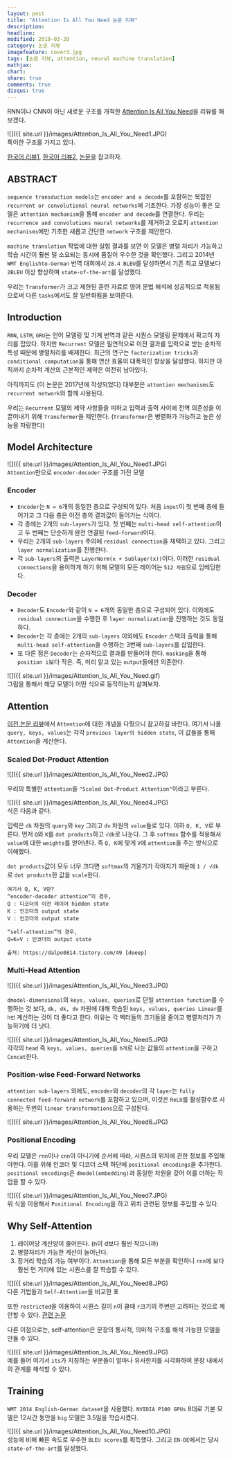 ```yaml
---
layout: post
title: "Attention Is All You Need 논문 리뷰"
description: 
headline: 
modified: 2019-03-20
category: 논문 리뷰
imagefeature: cover3.jpg
tags: [논문 리뷰, attention, neural machine translation]
mathjax: 
chart: 
share: true
comments: true
disqus: true
---
```


RNN이나 CNN이 아닌 새로운 구조를 개척한 [Attention Is All You Need](https://arxiv.org/pdf/1706.03762.pdf)을 리뷰를 해보겠다. 

![]({{ site.url }}/images/Attention_Is_All_You_Need1.JPG)  
특이한 구조를 가지고 있다.

[한국어 리뷰1](https://dalpo0814.tistory.com/49), [한국어 리뷰2](https://pozalabs.github.io/transformer/), [논문](https://arxiv.org/pdf/1706.03762.pdf)을 참고하자.

## ABSTRACT

`sequence transduction models`는 `encoder and a decode`를 포함하는 복잡한 `recurrent or convolutional neural networks`에 기초한다. 가장 성능이 좋은 모델은 `attention mechanism`을 통해 `encoder and decode`를 연결한다. 우리는 `recurrence and convolutions neural networks`를 제거하고 오로지 `attention mechanisms`에만 기초한 새롭고 간단한 `network` 구조를 제안한다. 

`machine translation` 작업에 대한 실험 결과를 보면 이 모델은 병렬 처리가 가능하고 학습 시간이 훨씬 덜 소요되는 동시에 품질이 우수한 것을 확인했다. 그리고 2014년 `WMT Englishto-German` 번역 대회에서 `28.4 BLEU`를 달성하면서 기존 최고 모델보다 `2BLEU` 이상 향상하며 `state-of-the-art`를 달성했다.

우리는 `Transformer`가 크고 제한된 훈련 자료로 영어 문법 해석에 성공적으로 적용됨으로써 다른 `tasks`에서도 잘 일반화됨을 보여준다.

## Introduction

`RNN`, `LSTM`, `GRU`는 언어 모델링 및 기계 번역과 같은 시퀀스 모델링 문제에서 확고히 자리를 잡았다. 하지만 `Recurrent` 모델은 필연적으로 이전 결과를 입력으로 받는 순차적 특성 때문에 병렬처리를 배제한다. 최근의 연구는 `factorization tricks`과 `conditional computation`을 통해 연산 효율의 대폭적인 향상을 달성했다. 하지만 아직까지 순차적 계산의 근본적인 제약은 여전히 남아있다.

아직까지도 (이 논문은 2017년에 작성되었다) 대부분은 `attention mechanisms`도 `recurrent network`와 함께 사용된다.

우리는 `Recurrent` 모델의 제약 사항들을 피하고 입력과 출력 사이에 전역 의존성을 이끌어내기 위해 `Transformer`을 제안한다. (`Transformer`은 병렬화가 가능하고 높은 성능을 자랑한다)

## Model Architecture

![]({{ site.url }}/images/Attention_Is_All_You_Need1.JPG)  
`Attention`만으로 `encoder-decoder` 구조를 가진 모델

### Encoder
- `Encoder`는 `N = 6`개의 동일한 층으로 구성되어 있다. 처음 `input`이 첫 번째 층에 들어가고 그 다음 층은 이전 층의 결과값이 들어가는 식이다.
- 각 층에는 2개의 `sub-layers`가 있다. 첫 번째는 `multi-head self-attention`이고 두 번째는 단순하게 완전 연결된 `feed-forward`이다. 
- 우리는 2개의 `sub-layers` 주의에 `residual connection`을 채택하고 있다. 그리고 `layer normalization`를 진행한다. 
- 각 `sub-layers`의 출력은 `LayerNorm(x + Sublayer(x))`이다. 이러한 `residual connections`을 용이하게 하기 위해 모델의 모든 레이어는 `512 차원`으로 임베딩한다.

### Decoder
- `Decoder`도 `Encoder`와 같이 `N = 6`개의 동일한 층으로 구성되어 있다. 이외에도 `residual connection`을 수행한 후 `layer normalization`을 진행하는 것도 동일하다.
- `Decoder`는 각 층에는 2개의 `sub-layers` 이외에도 `Encoder` 스택의 출력을 통해 `multi-head self-attention`을 수행하는 3번째 `sub-layers`를 삽입한다.
- 또 다른 점은 `Decoder`는 순차적으로 결과를 만들어야 한다. `masking`을 통해 `position i`보다 작은. 즉, 미리 알고 있는 `output`들에만 의존한다.

![]({{ site.url }}/images/Attention_Is_All_You_Need.gif)  
그림을 통해서 해당 모델이 어떤 식으로 동작하는지 살펴보자.

## Attention
[이전 논문 리뷰](https://newhiwoong.github.io/%EB%85%BC%EB%AC%B8%20%EB%A6%AC%EB%B7%B0/NEURAL-MACHINE-TRANSLATION-BY-JOINTLY-LEARNING-TO-ALIGN-AND-TRANSLATE-%EB%85%BC%EB%AC%B8-%EB%A6%AC%EB%B7%B0)에서 `Attention`에 대한 개념을 다뤘으니 참고하길 바란다. 여기서 나올 `query, keys, values`는 각각 `previous layer의 hidden state`, 이 값들을 통해 `Attention`을 계산한다.

### Scaled Dot-Product Attention

![]({{ site.url }}/images/Attention_Is_All_You_Need2.JPG)  

우리의 특별한 `attention`을 `"Scaled Dot-Product Attention"`이라고 부른다. 

![]({{ site.url }}/images/Attention_Is_All_You_Need4.JPG)  
식은 다음과 같다.

입력은 `dk` 차원의 `query`와 `key` 그리고 `dv` 차원의 `value`들로 있다. 이하 `Q, K, V`로 부른다. 먼저 `Q`와 `K`를 `dot products`하고 `√dk`로 나눈다. 그 후 `softmax` 함수를 적용해서 `value`에 대한 `weights`를 얻어낸다. 즉 `Q, K`에 맞게 `V`에 `attention`을 주는 방식으로 이해했다.

`dot products`값이 모두 너무 크다면 `softmax`의 기울기가 작아지기 때문에 `1 / √dk `로 `dot products`한 값을 `scale`한다.

```
여기서 Q, K, V란?
“encoder-decoder attention”의 경우, 
Q : 디코더의 이전 레이어 hidden state 
K : 인코더의 output state 
V : 인코더의 output state 

“self-attention”의 경우, 
Q=K=V : 인코더의 output state

출처: https://dalpo0814.tistory.com/49 [deeep]
```

### Multi-Head Attention

![]({{ site.url }}/images/Attention_Is_All_You_Need3.JPG)  

`dmodel-dimensional`의 `keys, values, queries`로 단일 `attention function`를 수행하는 것 보다, `dk, dk, dv` 차원에 대해 학습된 `keys, values, queries Linear`를 `h번` 계산하는 것이 더 좋다고 한다. 이유는 각 벡터들의 크기들을 줄이고 병렬처리가 가능하기에 더 낫다.

![]({{ site.url }}/images/Attention_Is_All_You_Need5.JPG)  
각각의 `head` 즉 `keys, values, queries`을 `h개`로 나눈 값들의 `attention`을 구하고 `Concat`한다. 

### Position-wise Feed-Forward Networks

`attention sub-layers` 외에도, `encoder`와 `decoder`의 각 `layer`는 `fully connected feed-forward network`를 포함하고 있으며, 이것은 `ReLU`를 활성함수로 사용하는 두번의 `linear transformations`으로 구성된다.

![]({{ site.url }}/images/Attention_Is_All_You_Need6.JPG)  

### Positional Encoding

우리 모델은 `rnn`이나 `cnn`이 아니기에 순서에 따라, 시퀀스의 위치에 관한 정보를 주입해야한다. 이를 위해 인코더 및 디코더 스택 하단에 `positional encodings`을 추가한다. `positional encodings`은 `dmodel(embedding)`과 동일한 차원을 갖어 이를 더하는 작업을 할 수 있다.

![]({{ site.url }}/images/Attention_Is_All_You_Need7.JPG)  
위 식을 이용해서 `Positional Encoding`을 하고 위치 관련된 정보를 주입할 수 있다.

## Why Self-Attention
1. 레이어당 계산양이 줄어든다. (n이 d보다 훨씬 작으니까)
2. 병렬처리가 가능한 계산이 늘어난다.
3. 장거리 학습의 가능 여부이다. `Attention`을 통해 모든 부분을 확인하니 `rnn`에 보다 훨씬 먼 거리에 있는 시퀀스를 잘 학습할 수 있다.

![]({{ site.url }}/images/Attention_Is_All_You_Need8.JPG)  
다른 기법들과 `Self-Attention`을 비교한 표

또한 `restricted`을 이용하여 시퀀스 길이 `n`이 클때 `r`크기의 주변만 고려하는 것으로 제안할 수 있다. [관련 논문](https://arxiv.org/pdf/1508.04025.pdf)

다른 이점으로는, self-attention은 문장의 통사적, 의미적 구조를 해석 가능한 모델을 만들 수 있다.

![]({{ site.url }}/images/Attention_Is_All_You_Need9.JPG)  
예를 들어 여기서 `its`가 지칭하는 부분들이 얼마나 유사한지를 시각화하여 문장 내에서의 관계를 해석할 수 있다.

## Training

`WMT 2014 English-German dataset`을 사용했다. `NVIDIA P100 GPUs` 8대로 기본 모델은 12시간 동안을 `big` 모델은 3.5일을 학습시켰다.

![]({{ site.url }}/images/Attention_Is_All_You_Need10.JPG)  
성능에 비해 빠른 속도로 우수한 `BLEU scores`를 획득했다. 그리고 `EN-DE`에서는 당시 `state-of-the-art`를 달성했다. 

